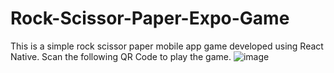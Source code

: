﻿# Rock-Scissor-Paper-Expo-Game
This is a simple rock scissor paper mobile app game developed using React Native.
Scan the following QR Code to play the game.
![image](https://github.com/user-attachments/assets/b53174ad-78d2-4616-94e4-651ea3394347)
